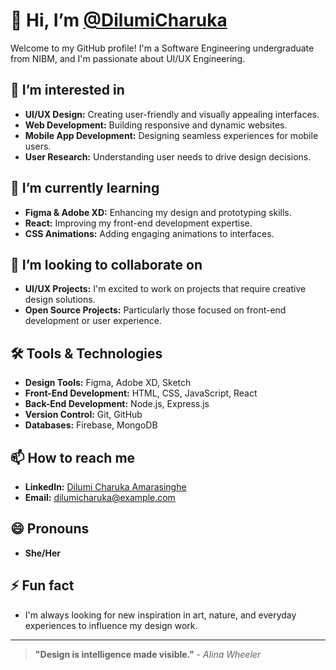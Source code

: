 # 👋 Hi, I’m [@DilumiCharuka](https://www.linkedin.com/in/dilumi-charuka-amarasinghe/)
Welcome to my GitHub profile! I'm a Software Engineering undergraduate from NIBM, and I'm passionate about UI/UX Engineering.

## 👀 I’m interested in
- **UI/UX Design:** Creating user-friendly and visually appealing interfaces.
- **Web Development:** Building responsive and dynamic websites.
- **Mobile App Development:** Designing seamless experiences for mobile users.
- **User Research:** Understanding user needs to drive design decisions.

## 🌱 I’m currently learning
- **Figma & Adobe XD:** Enhancing my design and prototyping skills.
- **React:** Improving my front-end development expertise.
- **CSS Animations:** Adding engaging animations to interfaces.

## 💞️ I’m looking to collaborate on
- **UI/UX Projects:** I'm excited to work on projects that require creative design solutions.
- **Open Source Projects:** Particularly those focused on front-end development or user experience.

## 🛠 Tools & Technologies
- **Design Tools:** Figma, Adobe XD, Sketch
- **Front-End Development:** HTML, CSS, JavaScript, React
- **Back-End Development:** Node.js, Express.js
- **Version Control:** Git, GitHub
- **Databases:** Firebase, MongoDB

## 📫 How to reach me
- **LinkedIn:** [Dilumi Charuka Amarasinghe](https://www.linkedin.com/in/dilumi-charuka-amarasinghe/)
- **Email:** [dilumicharuka@example.com](mailto:dilumicharuka@example.com)

## 😄 Pronouns
- **She/Her**

## ⚡ Fun fact
- I'm always looking for new inspiration in art, nature, and everyday experiences to influence my design work.

---

> **"Design is intelligence made visible."** - *Alina Wheeler*

